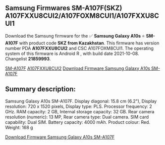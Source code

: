 <h2>Samsung Firmwares SM-A107F(SKZ) A107FXXU8CUI2/A107FOXM8CUI1/A107FXXU8CUI1</h2>
Download the Samsung firmware for the ✅ <strong>Samsung Galaxy A10s </strong> ⭐ <strong>SM-A107F</strong> with product code <strong>SKZ</strong> <strong> from Kazakhstan</strong>. This firmware has version number PDA <strong>A107FXXU8CUI2</strong> and CSC A107FOXM8CUI1. The operating system of this firmware is Android R , with build date 2021-10-08. Changelist <strong>21859993</strong>.


[SM-A107F](https://samfirm.shop/samsung/model/SM-A107F)
[A107FXXU8CUI2](https://samfirm.shop/samsung/pda/A107FXXU8CUI2)
[Download Firmware Samsung Galaxy A10s SM-A107F](https://samfirm.shop/samsung/firmware/463617)
<h2>Summary description:</h2>
<p>Samsung Galaxy A10s SM-A107F. Display diagonal: 15.8 cm (6.2"), Display resolution: 720 x 1520 pixels, Display type: PLS. Processor frequency: 2 GHz. RAM capacity: 2 GB, Internal storage capacity: 32 GB. Rear camera resolution (numeric): 13 MP, Rear camera type: Dual camera. SIM card capability: Dual SIM. Battery capacity: 4000 mAh. Product colour: Red. Weight: 168 g</p>


[Download Firmware Samsung Galaxy A10s SM-A107F](https://samfirm.shop/samsung/firmware/463617)
